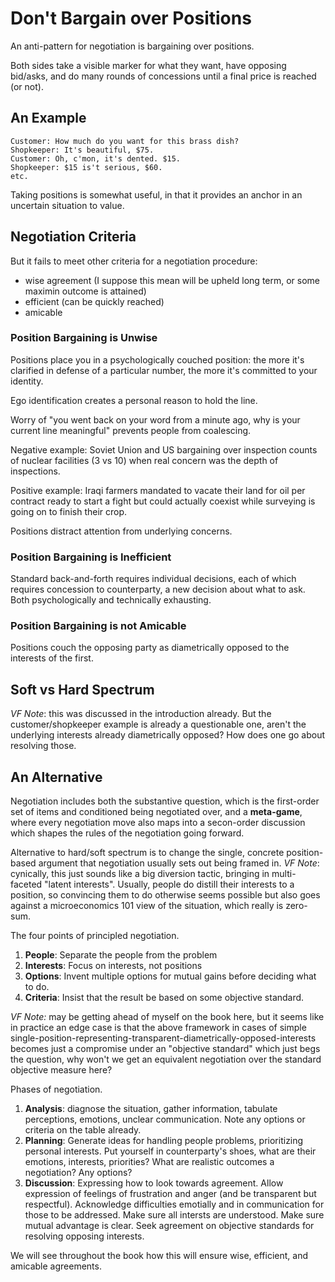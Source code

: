 # Don't Bargain over Positions

An anti-pattern for negotiation is bargaining over positions.

Both sides take a visible marker for what they want, have opposing bid/asks, and do many rounds of concessions until a final price is reached (or not).

## An Example

    Customer: How much do you want for this brass dish?
    Shopkeeper: It's beautiful, $75.
    Customer: Oh, c'mon, it's dented. $15.
    Shopkeeper: $15 is't serious, $60.
    etc.

Taking positions is somewhat useful, in that it provides an anchor in an uncertain situation to value.

## Negotiation Criteria

But it fails to meet other criteria for a negotiation procedure:

 * wise agreement (I suppose this mean will be upheld long term, or some maximin outcome is attained)
 * efficient (can be quickly reached)
 * amicable
 
### Position Bargaining is Unwise

Positions place you in a psychologically couched position: the more it's clarified in defense of a particular number, the more it's committed to your identity. 

Ego identification creates a personal reason to hold the line.

Worry of "you went back on your word from a minute ago, why is your current line meaningful" prevents people from coalescing.

Negative example: Soviet Union and US bargaining over inspection counts of nuclear facilities (3 vs 10) when real concern was the depth of inspections.

Positive example: Iraqi farmers mandated to vacate their land for oil per contract ready to start a fight but could actually coexist while surveying is going on to finish their crop.

Positions distract attention from underlying concerns.

### Position Bargaining is Inefficient

Standard back-and-forth requires individual decisions, each of which requires concession to counterparty, a new decision about what to ask. Both psychologically and technically exhausting.

### Position Bargaining is not Amicable

Positions couch the opposing party as diametrically opposed to the interests of the first.

## Soft vs Hard Spectrum

_VF Note_: this was discussed in the introduction already. But the customer/shopkeeper example is already a questionable one, aren't the underlying interests already diametrically opposed? How does one go about resolving those.

## An Alternative

Negotiation includes both the substantive question, which is the first-order set of items and conditioned being negotiated over, and a **meta-game**, where every negotiation move also maps into a secon-order discussion which shapes the rules of the negotiation going forward.

Alternative to hard/soft spectrum is to change the single, concrete position-based argument that negotiation usually sets out being framed in. _VF Note_: cynically, this just sounds like a big diversion tactic, bringing in multi-faceted "latent interests". Usually, people do distill their interests to a position, so convincing them to do otherwise seems possible but also goes against a microeconomics 101 view of the situation, which really is zero-sum.

The four points of principled negotiation.

1. **People**: Separate the people from the problem
1. **Interests**: Focus on interests, not positions
1. **Options**: Invent multiple options for mutual gains before deciding what to do.
1. **Criteria**: Insist that the result be based on some objective standard.

_VF Note:_ may be getting ahead of myself on the book here, but it seems like in practice an edge case is that the above framework in cases of simple single-position-representing-transparent-diametrically-opposed-interests becomes just a compromise under an "objective standard" which just begs the question, why won't we get an equivalent negotiation over the standard objective measure here?

Phases of negotiation.

1. **Analysis**: diagnose the situation, gather information, tabulate perceptions, emotions, unclear communication. Note any options or criteria on the table already.
1. **Planning**: Generate ideas for handling people problems, prioritizing personal interests. Put yourself in counterparty's shoes, what are their emotions, interests, priorities? What are realistic outcomes a negotiation? Any options?
1. **Discussion**: Expressing how to look towards agreement. Allow expression of feelings of frustration and anger (and be transparent but respectful). Acknowledge difficulties emotially and in communication for those to be addressed. Make sure all intersts are understood. Make sure mutual advantage is clear. Seek agreement on objective standards for resolving opposing interests.

We will see throughout the book how this will ensure wise, efficient, and amicable agreements.
